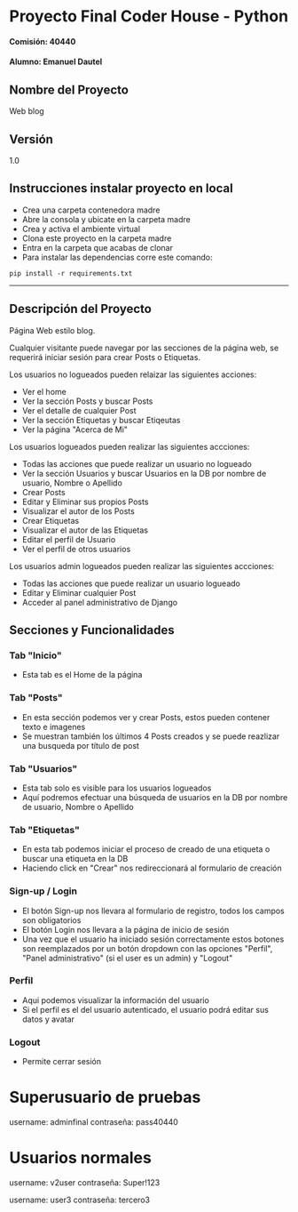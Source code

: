 # Proyecto Final Coder House - Python
#### Comisión: 40440
#### Alumno: Emanuel Dautel

## Nombre del Proyecto
Web blog

## Versión
1.0

## Instrucciones instalar proyecto en local
+ Crea una carpeta contenedora madre
+ Abre la consola y ubicate en la carpeta madre
+ Crea y activa el ambiente virtual
+ Clona este proyecto en la carpeta madre
+ Entra en la carpeta que acabas de clonar
+ Para instalar las dependencias corre este comando:

```
pip install -r requirements.txt
```
---
## Descripción del Proyecto
Página Web estilo blog.

Cualquier visitante puede navegar por las secciones de la página web, se requerirá iniciar sesión para crear Posts o Etiquetas.

Los usuarios no logueados pueden relaizar las siguientes acciones:
- Ver el home
- Ver la sección Posts y buscar Posts
- Ver el detalle de cualquier Post
- Ver la sección Etiquetas y buscar Etiqeutas
- Ver la página "Acerca de Mi"

Los usuarios logueados pueden realizar las siguientes accciones:
- Todas las acciones que puede realizar un usuario no logueado
- Ver la sección Usuarios y buscar Usuarios en la DB por nombre de usuario, Nombre o Apellido
- Crear Posts
- Editar y Eliminar sus propios Posts
- Visualizar el autor de los Posts
- Crear Etiquetas
- Visualizar el autor de las Etiquetas
- Editar el perfil de Usuario
- Ver el perfil de otros usuarios

Los usuarios admin logueados pueden realizar las siguientes accciones:
- Todas las acciones que puede realizar un usuario logueado
- Editar y Eliminar cualquier Post
- Acceder al panel administrativo de Django

## Secciones y Funcionalidades

### Tab "Inicio"
+ Esta tab es el Home de la página

### Tab "Posts"
+ En esta sección podemos ver y crear Posts, estos pueden contener texto e imagenes
+ Se muestran también los últimos 4 Posts creados y se puede reazlizar una busqueda por título de post

### Tab "Usuarios"
+ Esta tab solo es visible para los usuarios logueados
+ Aquí podremos efectuar una búsqueda de usuarios en la DB por nombre de usuario, Nombre o Apellido

### Tab "Etiquetas"
+ En esta tab podemos iniciar el proceso de creado de una etiqueta o buscar una etiqueta en la DB
+ Haciendo click en "Crear" nos redireccionará al formulario de creación

### Sign-up / Login
+ El botón Sign-up nos llevara al formulario de registro, todos los campos son obligatorios
+ El botón Login nos llevara a la página de inicio de sesión
+ Una vez que el usuario ha iniciado sesión correctamente estos botones son reemplazados por un botón dropdown con las opciones "Perfil", "Panel administrativo" (si el user es un admin) y "Logout"

### Perfil
+ Aqui podemos visualizar la información del usuario
+ Si el perfil es el del usuario autenticado, el usuario podrá editar sus datos y avatar

### Logout
+ Permite cerrar sesión

# Superusuario de pruebas
username: adminfinal
contraseña: pass40440

# Usuarios normales
username: v2user
contraseña: Super!123

username: user3
contraseña: tercero3